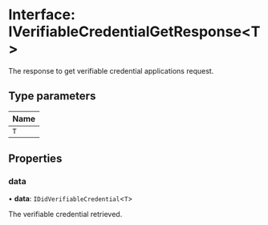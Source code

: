 # Interface: IVerifiableCredentialGetResponse\<T\>

The response to get verifiable credential applications request.

## Type parameters

| Name |
| :------ |
| `T` |

## Properties

### data

• **data**: `IDidVerifiableCredential`\<`T`\>

The verifiable credential retrieved.
